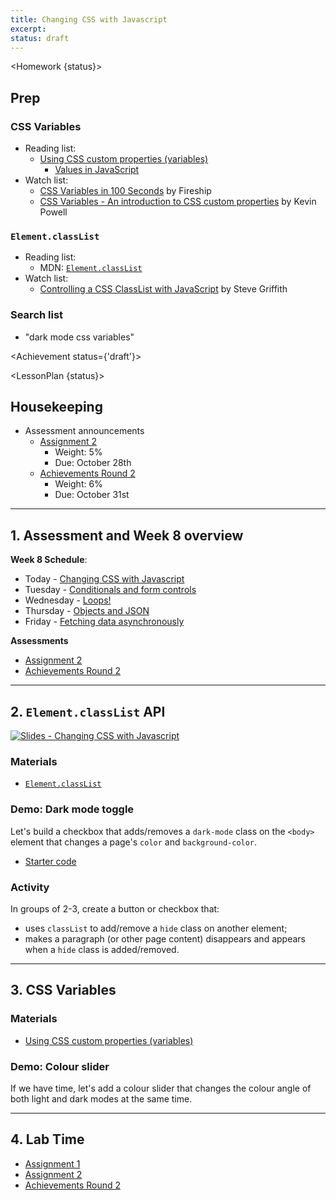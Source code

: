 ```yaml
---
title: Changing CSS with Javascript
excerpt: 
status: draft
---
```

<script>
	import Homework from "$lib/components/Homework.svelte";
	import LessonPlan from "$lib/components/LessonPlan.svelte";
	import LabTime from "$lib/components/LabTime.svelte";
	import Achievement from "$lib/components/Achievement.svelte";
</script>

<Homework {status}>

## Prep
### CSS Variables
- Reading list: 
    - [Using CSS custom properties (variables)](https://developer.mozilla.org/en-US/docs/Web/CSS/Using_CSS_custom_properties)
        - [Values in JavaScript](https://developer.mozilla.org/en-US/docs/Web/CSS/Using_CSS_custom_properties#values_in_javascript)
- Watch list:
    - [CSS Variables in 100 Seconds](https://www.youtube.com/watch?v=NtRmIp4eMjs) by Fireship
    - [CSS Variables - An introduction to CSS custom properties](https://www.youtube.com/watch?v=PHO6TBq_auI) by Kevin Powell

### `Element.classList`
- Reading list:
    - MDN: [`Element.classList`](https://developer.mozilla.org/en-US/docs/Web/API/Element/classList)
- Watch list:
    - [Controlling a CSS ClassList with JavaScript](https://www.youtube.com/watch?v=1e9BnA5ZIOk) by Steve Griffith

### Search list
- "dark mode css variables"

</Homework>

<Achievement status={'draft'}>

</Achievement>

<LessonPlan {status}>

## Housekeeping
- Assessment announcements
    - [Assignment 2](/courses/cpnt-262/assessments/assignment-2)
        - Weight: 5%
        - Due: October 28th
    - [Achievements Round 2](/courses/cpnt-262/assessments/achievements-2)
        - Weight: 6%
        - Due: October 31st

---

## 1. Assessment and Week 8 overview
**Week 8 Schedule**:
- Today - [Changing CSS with Javascript](/courses/cpnt-262/day-6)
- Tuesday - [Conditionals and form controls](/courses/cpnt-262/day-7)
- Wednesday - [Loops!](/courses/cpnt-262/day-8)
- Thursday - [Objects and JSON](/courses/cpnt-262/day-9)
- Friday - [Fetching data asynchronously](/courses/cpnt-262/day-10)

**Assessments**
- [Assignment 2](/courses/cpnt-262/assessments/assignment-2)
- [Achievements Round 2](/courses/cpnt-262/assessments/achievements-2)

---

## 2. `Element.classList` API
[![Slides - Changing CSS with Javascript](/images/slides/js-changing-css.png)](https://sait-wbdv.github.io/slides/w23/cpnt-262/js-changing-css.html)

### Materials
- [`Element.classList`](https://developer.mozilla.org/en-US/docs/Web/API/Element/classList)

### Demo: Dark mode toggle
Let's build a checkbox that adds/removes a `dark-mode` class on the `<body>` element that changes a page's `color` and `background-color`.
- [Starter code](https://github.com/sait-wbdv/dailies-f22/tree/main/2022-10-24-changing-css/01-starter-classlist)

### Activity
In groups of 2-3, create a button or checkbox that:
- uses `classList` to add/remove a `hide` class on another element;
- makes a paragraph (or other page content) disappears and appears when a `hide` class is added/removed.

---

## 3. CSS Variables
### Materials
- [Using CSS custom properties (variables)](https://developer.mozilla.org/en-US/docs/Web/CSS/Using_CSS_custom_properties)

### Demo: Colour slider
If we have time, let's add a colour slider that changes the colour angle of both light and dark modes at the same time.

---

## 4. Lab Time
- [Assignment 1](/courses/cpnt-262/assessments/assignment-1)
- [Assignment 2](/courses/cpnt-262/assessments/assignment-2)
- [Achievements Round 2](/courses/cpnt-262/assessments/achievements-2)

</LessonPlan>